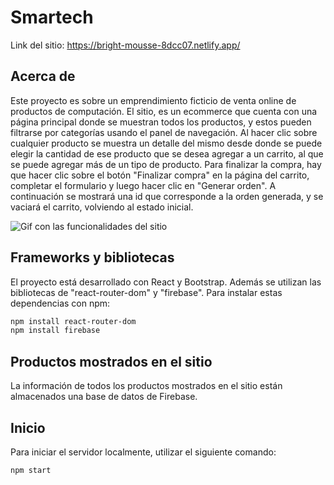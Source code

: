 # Smartech

Link del sitio: https://bright-mousse-8dcc07.netlify.app/
## Acerca de
Este proyecto es sobre un emprendimiento ficticio de venta online de productos de computación.
El sitio, es un ecommerce que cuenta con una página principal donde se muestran todos los productos, y estos pueden filtrarse por categorías usando el panel de navegación.
Al hacer clic sobre cualquier producto se muestra un detalle del mismo desde donde se puede elegir la cantidad de ese producto que se desea agregar a un carrito, al que se puede agregar más de un tipo de producto.
Para finalizar la compra, hay que hacer clic sobre el botón "Finalizar compra" en la página del carrito, completar el formulario y luego hacer clic en "Generar orden". A continuación se mostrará una id que corresponde a la orden generada, y se vaciará el carrito, volviendo al estado inicial.

![Gif con las funcionalidades del sitio](https://https://bright-mousse-8dcc07.netlify.app/assets/github/react-ecommerce.gif)

## Frameworks y bibliotecas
El proyecto está desarrollado con React y Bootstrap. Además se utilizan las bibliotecas de "react-router-dom" y "firebase". Para instalar estas dependencias con npm:
```sh
npm install react-router-dom
npm install firebase
```

## Productos mostrados en el sitio
La información de todos los productos mostrados en el sitio están almacenados una base de datos de Firebase.

## Inicio
Para iniciar el servidor localmente, utilizar el siguiente comando:
```sh
npm start
```